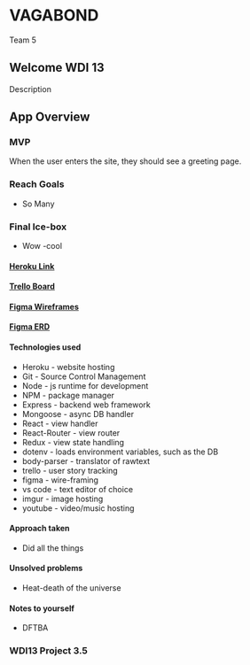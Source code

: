 # VAGABOND

Team 5

## Welcome WDI 13

Description

## App Overview

### MVP

When the user enters the site, they should see a greeting page.

### Reach Goals

* So Many 

### Final Ice-box

* Wow -cool

#### [Heroku Link](https://google.com)

#### [Trello Board](https://trello.com/b/khV7RNu0)

#### [Figma Wireframes](https://www.figma.com/file/EKVjDeNgOgwPaCBCyHciCmSm/Team-5---Vagabond-framework)

#### [Figma ERD](https://google.com)

#### Technologies used

* Heroku - website hosting
* Git - Source Control Management
* Node - js runtime for development
* NPM - package manager
* Express - backend web framework
* Mongoose - async DB handler
* React - view handler
* React-Router - view router
* Redux - view state handling
* dotenv - loads environment variables, such as the DB
* body-parser - translator of rawtext
* trello - user story tracking
* figma - wire-framing
* vs code - text editor of choice
* imgur - image hosting
* youtube - video/music hosting

#### Approach taken

* Did all the things

#### Unsolved problems

* Heat-death of the universe

#### Notes to yourself

* DFTBA

### WDI13 Project 3.5